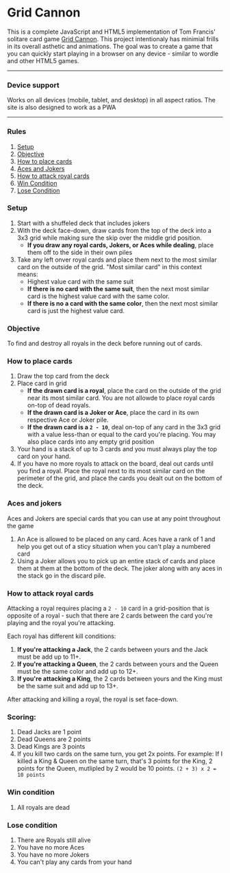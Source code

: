 # Grid Cannon

This is a complete JavaScript and HTML5 implementation of Tom Francis' solitare card game [Grid Cannon](https://www.pentadact.com/2019-08-20-gridcannon-a-single-player-game-with-regular-playing-cards/). This project intentionaly has minimial frills in its overall asthetic and animations. The goal was to create a game that you can quickly start playing in a browser on any device - similar to wordle and other HTML5 games.

---

### Device support
Works on all devices (mobile, tablet, and desktop) in all aspect ratios. The site is also designed to work as a PWA

---

### Rules
1. <a href="#setup">Setup</a>
2. <a href="#objective">Objective</a>
3. <a href="#how-to-place-cards">How to place cards</a>
4. <a href="#aces-and-jokers">Aces and Jokers</a>
4. <a href="#how-to-attack-royal-cards">How to attack royal cards</a>
5. <a href="#win-condition">Win Condition</a>
6. <a href="#lose-condition">Lose Condition</a>


### Setup
1. Start with a shuffeled deck that includes jokers
2. With the deck face-down, draw cards from the top of the deck into a 3x3 grid while making sure the skip over the middle grid position.
    - <b>If you draw any royal cards, Jokers, or Aces while dealing</b>, place them off to the side in their own piles
3. Take any left onver royal cards and place them next to the most similar card on the outside of the grid. "Most similar card" in this context means:
    - Highest value card with the same suit
    - <b>If there is no card with the same suit</b>, then the next most similar card is the highest value card with the same color.
    - <b>If there is no a card with the same color</b>, then the next most similar card is just the highest value card.

### Objective
To find and destroy all royals in the deck before running out of cards.

### How to place cards
1. Draw the top card from the deck
2. Place card in grid
    - <b>If the drawn card is a royal</b>, place the card on the outside of the grid near its most similar card. You are not allowde to place royal cards on-top of dead royals.
    - <b>If the drawn card is a Joker or Ace</b>, place the card in its own respective Ace or Joker pile.
    - <b>If the drawn card is a `2 - 10`</b>, deal on-top of any card in the 3x3 grid with a value less-than or equal to the card you're placing. You may also place cards into any empty grid position
3. Your hand is a stack of up to 3 cards and you must always play the top card on your hand.
4. If you have no more royals to attack on the board, deal out cards until you find a royal. Place the royal next to its most similar card on the perimeter of the grid, and place the cards you dealt out on the bottom of the deck.

### Aces and jokers
Aces and Jokers are special cards that you can use at any point throughout the game
1. An Ace is allowed to be placed on any card. Aces have a rank of 1 and help you get out of a sticy situation when you can't play a numbered card
2. Using a Joker allows you to pick up an entire stack of cards and place them at them at the bottom of the deck. The joker along with any aces in the stack go in the discard pile. 

### How to attack royal cards
Attacking a royal requires placing a `2 - 10` card in a grid-position that is opposite of a royal - such that there are 2 cards between the card you're playing and the royal you're attacking.

Each royal has different kill conditions:
1. <b>If you're attacking a Jack</b>, the 2 cards between yours and the Jack must be add up to 11+.
2. <b>If you're attacking a Queen</b>, the 2 cards between yours and the Queen must be the same color and add up to 12+.
3. <b>If you're attacking a King</b>, the 2 cards between yours and the King must be the same suit and add up to 13+.

After attacking and killing a royal, the royal is set face-down.

### Scoring:
1. Dead Jacks are 1 point
2. Dead Queens are 2 points
3. Dead Kings are 3 points
4. If you kill two cards on the same turn, you get 2x points. For example: If I killed a King & Queen on the same turn, that's 3 points for the King, 2 points for the Queen, mutlipled by 2 would be 10 points. `(2 + 3) x 2 = 10 points`

### Win condition
1. All royals are dead

### Lose condition
1. There are Royals still alive
2. You have no more Aces
3. You have no more Jokers
4. You can't play any cards from your hand
 
